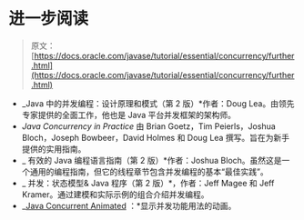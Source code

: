 # 进一步阅读

> 原文： [https://docs.oracle.com/javase/tutorial/essential/concurrency/further.html](https://docs.oracle.com/javase/tutorial/essential/concurrency/further.html)

*   _Java 中的并发编程：设计原理和模式（第 2 版）*作者：Doug Lea。由领先专家提供的全面工作，他也是 Java 平台并发框架的架构师。
*   _Java Concurrency in Practice_ 由 Brian Goetz，Tim Peierls，Joshua Bloch，Joseph Bowbeer，David Holmes 和 Doug Lea 撰写。旨在为新手提供的实用指南。
*   _ 有效的 Java 编程语言指南（第 2 版）*作者：Joshua Bloch。虽然这是一个通用的编程指南，但它的线程章节包含并发编程的基本“最佳实践”。
*   _ 并发：状态模型&amp; Java 程序（第 2 版）*，作者：Jeff Magee 和 Jeff Kramer。通过建模和实际示例的组合介绍并发编程。
*   _[Java Concurrent Animated](http://sourceforge.net/projects/javaconcurrenta/) ：*显示并发功能用法的动画。